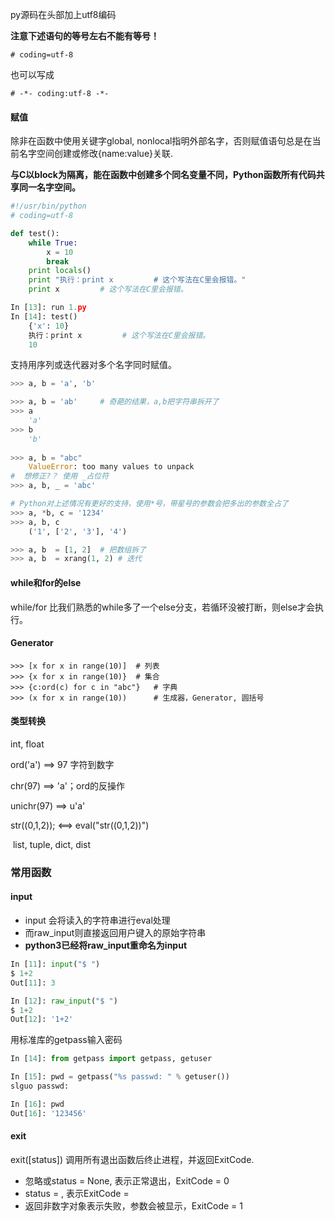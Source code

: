 py源码在头部加上utf8编码

**注意下述语句的等号左右不能有等号！**

`# coding=utf-8`

也可以写成

`# -*- coding:utf-8 -*-`

#### 赋值

除非在函数中使用关键字global, nonlocal指明外部名字，否则赋值语句总是在当前名字空间创建或修改{name:value}关联.

**与C以block为隔离，能在函数中创建多个同名变量不同，Python函数所有代码共享同一名字空间。**

```python
#!/usr/bin/python
# coding=utf-8

def test():
    while True:
        x = 10
        break
    print locals()
    print "执行：print x         # 这个写法在C里会报错。"
    print x         # 这个写法在C里会报错。

In [13]: run 1.py
In [14]: test()
	{'x': 10}
	执行：print x         # 这个写法在C里会报错。
	10
```



支持用序列或迭代器对多个名字同时赋值。

```python
>>> a, b = 'a', 'b'

>>> a, b = 'ab' 	# 奇葩的结果，a,b把字符串拆开了
>>> a
	'a'
>>> b
	'b'
    
>>> a, b = "abc"
	ValueError: too many values to unpack
#  想修正?？ 使用 _占位符
>>> a, b, _ = 'abc'

# Python对上述情况有更好的支持，使用*号，带星号的参数会把多出的参数全占了
>>> a, *b, c = '1234'
>>> a, b, c
	('1', ['2', '3'], '4')

>>> a, b  = [1, 2]	# 把数组拆了
>>> a, b  = xrang(1, 2)	# 迭代

```

#### while和for的else

while/for 比我们熟悉的while多了一个else分支，若循环没被打断，则else才会执行。



#### Generator 

```&gt;&gt;&gt; [x for x in range(10)]python
>>> [x for x in range(10)]	# 列表
>>> {x for x in range(10)}  # 集合
>>> {c:ord(c) for c in "abc"}	# 字典
>>> (x for x in range(10))		# 生成器，Generator, 圆括号
```



#### 类型转换

int, float

ord('a') ==> 97 字符到数字

chr(97)  ==> 'a'；ord的反操作

unichr(97) ==> u'a'

str((0,1,2));  <==>   eval("str((0,1,2))")

​			list, tuple, dict, dist



### 常用函数

#### input

* input 会将读入的字符串进行eval处理
* 而raw_input则直接返回用户键入的原始字符串
* **python3已经将raw_input重命名为input**

```python
In [11]: input("$ ")
$ 1+2
Out[11]: 3

In [12]: raw_input("$ ")
$ 1+2
Out[12]: '1+2'
```

用标准库的getpass输入密码

```python
In [14]: from getpass import getpass, getuser

In [15]: pwd = getpass("%s passwd: " % getuser())
slguo passwd: 

In [16]: pwd
Out[16]: '123456'
```

#### exit

exit([status]) 调用所有退出函数后终止进程，并返回ExitCode.

* 忽略或status = None, 表示正常退出，ExitCode = 0
* status = <numberr>, 表示ExitCode = <number>
* 返回非数字对象表示失败，参数会被显示，ExitCode = 1

